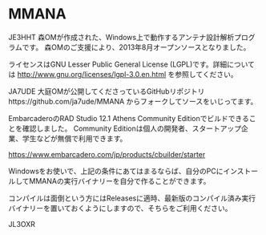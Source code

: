 MMANA
=====

JE3HHT 森OMが作成された、Windows上で動作するアンテナ設計解析プログラムです。
森OMのご支援により、2013年8月オープンソースとなりました。

ライセンスはGNU Lesser Public General License (LGPL)です。詳細については
http://www.gnu.org/licenses/lgpl-3.0.en.html
を参照してください。

JA7UDE 大庭OMが公開してくださっているGitHubリポジトリhttps://github.com/ja7ude/MMANA
からフォークしてソースをいじってます。

EmbarcaderoのRAD Studio 12.1 Athens Community Editionでビルドできることを確認しました。
Community Editionは個人の開発者、スタートアップ企業、学生などが無償で利用できます。

https://www.embarcadero.com/jp/products/cbuilder/starter

Windowsをお使いで、上記の条件にあてはまるならば、自分のPCにインストールしてMMANAの実行バイナリーを自分で作ることができます。

コンパイルは面倒という方にはReleasesに適時、最新版のコンパイル済み実行バイナリーを置いておくようにしますので、そちらをご利用ください。

JL3OXR

